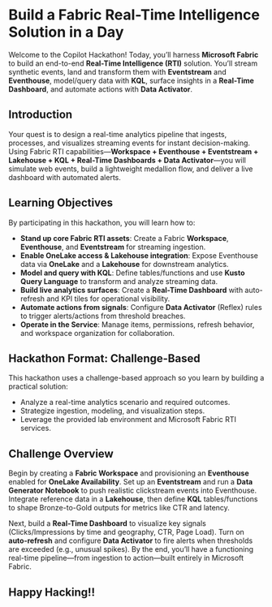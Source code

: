 # Build a Fabric Real-Time Intelligence Solution in a Day

Welcome to the Copilot Hackathon! Today, you’ll harness **Microsoft Fabric** to build an end-to-end **Real-Time Intelligence (RTI)** solution. You’ll stream synthetic events, land and transform them with **Eventstream** and **Eventhouse**, model/query data with **KQL**, surface insights in a **Real-Time Dashboard**, and automate actions with **Data Activator**.

## Introduction

Your quest is to design a real-time analytics pipeline that ingests, processes, and visualizes streaming events for instant decision-making. Using Fabric RTI capabilities—**Workspace + Eventhouse + Eventstream + Lakehouse + KQL + Real-Time Dashboards + Data Activator**—you will simulate web events, build a lightweight medallion flow, and deliver a live dashboard with automated alerts.

## Learning Objectives

By participating in this hackathon, you will learn how to:

- **Stand up core Fabric RTI assets**: Create a Fabric **Workspace**, **Eventhouse**, and **Eventstream** for streaming ingestion.
- **Enable OneLake access & Lakehouse integration**: Expose Eventhouse data via **OneLake** and a **Lakehouse** for downstream analytics.
- **Model and query with KQL**: Define tables/functions and use **Kusto Query Language** to transform and analyze streaming data.
- **Build live analytics surfaces**: Create a **Real-Time Dashboard** with auto-refresh and KPI tiles for operational visibility.
- **Automate actions from signals**: Configure **Data Activator** (Reflex) rules to trigger alerts/actions from threshold breaches.
- **Operate in the Service**: Manage items, permissions, refresh behavior, and workspace organization for collaboration.

## Hackathon Format: Challenge-Based

This hackathon uses a challenge-based approach so you learn by building a practical solution:

- Analyze a real-time analytics scenario and required outcomes.
- Strategize ingestion, modeling, and visualization steps.
- Leverage the provided lab environment and Microsoft Fabric RTI services.

## Challenge Overview

Begin by creating a **Fabric Workspace** and provisioning an **Eventhouse** enabled for **OneLake Availability**. Set up an **Eventstream** and run a **Data Generator Notebook** to push realistic clickstream events into Eventhouse. Integrate reference data in a **Lakehouse**, then define **KQL** tables/functions to shape Bronze-to-Gold outputs for metrics like CTR and latency.

Next, build a **Real-Time Dashboard** to visualize key signals (Clicks/Impressions by time and geography, CTR, Page Load). Turn on **auto-refresh** and configure **Data Activator** to fire alerts when thresholds are exceeded (e.g., unusual spikes). By the end, you’ll have a functioning real-time pipeline—from ingestion to action—built entirely in Microsoft Fabric.

## Happy Hacking!!
